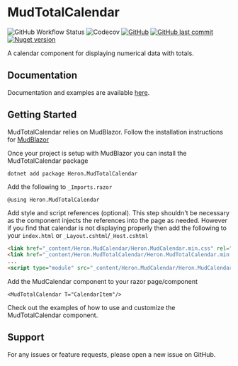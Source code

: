 # MudTotalCalendar
![GitHub Workflow Status](https://img.shields.io/github/actions/workflow/status/danheron/Heron.MudTotalCalendar/build-test-mudtotalcalendar.yml?branch=dev&logo=github&style=flat-square)
![Codecov](https://img.shields.io/codecov/c/github/danheron/Heron.MudTotalCalendar?logo=codecov&logoColor=white&style=flat-square&token=EP53WKLLLX)
[![GitHub](https://img.shields.io/github/license/danheron/Heron.MudTotalCalendar?color=594ae2&logo=github&style=flat-square)](https://github.com/danheron/Heron.MudTotalCalendar/blob/master/LICENSE)
[![GitHub last commit](https://img.shields.io/github/last-commit/danheron/Heron.MudTotalCalendar?color=594ae2&style=flat-square&logo=github)](https://github.com/danheron/Heron.MudTotalCalendar)
[![Nuget version](https://img.shields.io/nuget/v/Heron.MudTotalCalendar?color=ff4081&label=nuget%20version&logo=nuget&style=flat-square)](https://www.nuget.org/packages/Heron.MudTotalCalendar/)

A calendar component for displaying numerical data with totals.

## Documentation

Documentation and examples are available [here](https://danheron.github.io/Heron.MudTotalCalendar).

## Getting Started

MudTotalCalendar relies on MudBlazor. Follow the installation instructions for [MudBlazor](https://mudblazor.com/getting-started/installation)

Once your project is setup with MudBlazor you can install the MudTotalCalendar package

```
dotnet add package Heron.MudTotalCalendar
```

Add the following to `_Imports.razor`

```razor
@using Heron.MudTotalCalendar
```

Add style and script references (optional). This step shouldn't be necessary as the component injects the references into the page as needed. However if you find that calendar is not displaying properly then add the following to your `index.html` or `_Layout.cshtml`/`_Host.cshtml`

```html
<link href="_content/Heron.MudCalendar/Heron.MudCalendar.min.css" rel="stylesheet" />
<link href="_content/Heron.MudTotalCalendar/Heron.MudTotalCalendar.min.css" rel="stylesheet" />
...
<script type="module" src="_content/Heron.MudCalendar/Heron.MudCalendar.min.js"></script>
```

Add the MudCalendar component to your razor page/component

```razor
<MudTotalCalendar T="CalendarItem"/>
```

Check out the examples of how to use and customize the MudTotalCalendar component.

## Support

For any issues or feature requests, please open a new issue on GitHub.

